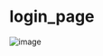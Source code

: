 # login_page

![image](https://github.com/Ramyamukesh/login_page/assets/154594373/82842f6e-3c2b-455f-ad89-c9e7764f9493)
